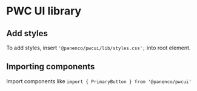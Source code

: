 # PWC UI library

## Add styles
To add styles, insert `'@panenco/pwcui/lib/styles.css';` into root element.
## Importing components
Import components like `import { PrimaryButton } from '@panenco/pwcui'`
